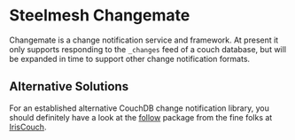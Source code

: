 # Steelmesh Changemate

Changemate is a change notification service and framework. At present it only supports responding to the `_changes` feed of a couch database, but will be expanded in time to support other change notification formats.

## Alternative Solutions

For an established alternative CouchDB change notification library, you should definitely have a look at the [follow](https://github.com/iriscouch/follow) package from the fine folks at [IrisCouch](http://www.iriscouch.com/).